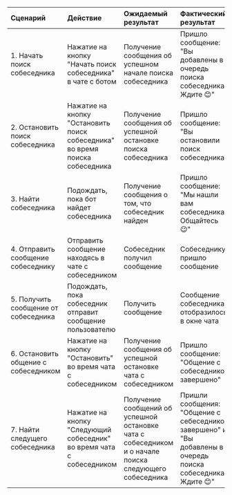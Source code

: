 |Сценарий|Действие|Ожидаемый результат|Фактический результат|Оценка|
|:---|:---|:---|:---|:---|
|1. Начать поиск собеседника|Нажатие на кнопку "Начать поиск собеседника" в чате с ботом|Получение сообщения об успешном начале поиска собеседника|Пришло сообщение: "Вы добавлены в очередь поиска собеседника! Ждите 😊"|Выполнено|
|2. Остановить поиск собеседника|Нажатие на кнопку "Остановить поиск собеседника" во время поиска собеседника|Получение сообщения об успешной остановке поиска собеседника|Пришло сообщение: "Вы остановили поиск собеседника!"|Выполнено|
|3. Найти собеседника|Подождать, пока бот найдет собеседника|Получение сообщения о том, что собеседник найден|Пришло сообщение: "Мы нашли вам собеседника! Общайтесь 😉"|Выполнено|
|4. Отправить сообщение собеседнику|Отправить сообщение находясь в чате с собеседником|Собеседник получил сообщение|Собеседнику пришло сообщение|Выполнено|
|5. Получить сообщение от собеседника|Подождать, пока собеседник отправит сообщение пользователю|Получить сообщение|Сообщение собеседника отобразилось в окне чата|Выполнено|
|6. Остановить общение с собеседником|Нажатие на кнопку "Остановить" во время чата с собеседником|Получение сообщения об успешной остановке чата с собеседником|Пришло сообщение: "Общение с собеседником завершено"|Выполнено|
|7. Найти следущего собеседника|Нажатие на кнопку "Следующий собеседник" во время чата с собеседником|Получение сообщений об успешной остановке чата с собеседником и о начале поиска следующего собеседника|Пришли сообщения: "Общение с себеседником завершено" и "Вы добавлены в очередь поиска собеседника! Ждите 😊"|Выполнено|
